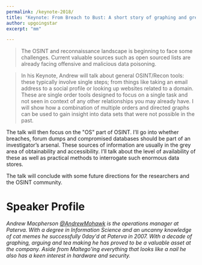 ```yaml
---
permalink: /keynote-2018/
title: "Keynote: From Breach to Bust: A short story of graphing and grey data"
author: upgoingstar
excerpt: "mm"

---
```


> The OSINT and reconnaissance landscape is beginning to face some challenges. Current valuable sources such as open sourced lists are already facing offensive and malicious data poisoning. 

> In his Keynote, Andrew will talk about general OSINT/Recon tools: these typically involve single steps; from things like taking an email address to a social profile or looking up websites related to a domain. These are single order tools designed to focus on a single task and not seen in context of any other relationships you may already have. I will show how a combination of multiple orders and directed graphs can be used to gain insight into data sets that were not possible in the past.

The talk will then focus on the "OS" part of OSINT. I’ll go into whether breaches, forum dumps and compromised databases should be part of an investigator’s arsenal. These sources of information are usually in the grey area of obtainability and accessibility. I’ll talk about the level of availability of these as well as practical methods to interrogate such enormous data stores. 

The talk will conclude with some future directions for the researchers and the OSINT community. 

# Speaker Profile

*Andrew Macpherson [@AndrewMohawk](https://twitter.com/AndrewMohawk) is the operations manager at Paterva. With a degree in Information Science and an uncanny knowledge of cat memes he successfully 0day'd at Paterva in 2007. With a decade of graphing, arguing and tea making he has proved to be a valuable asset at the company. Aside from Maltego'ing everything that looks like a nail he also has a keen interest in hardware and security.*


